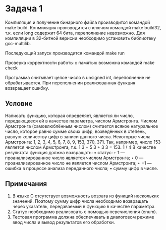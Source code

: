 # Задача 1

Компиляция и получение бинарного файла производится командой make build.
Копмиляция производится с ключом  командой make build32, т.к. если long содержит 64 бита, переполнение невозможно.
Для компиляции в 32-битной верисии необходимо установить библиотеку gcc-multilib.

Последующий запуск производится командой make run

Проверка корректности работы с памятью возможна командой make check

Программа считывает целое число в unsigned int, переполнение не обрабатывается.
При переполнении реализованная функция возвращает ошибку.

## Условие
Написать функцию, которая определяет, является ли число,
передающееся ей в качестве параметра, числом Армстронга.
Числом Армстронга (самовлюблённым числом) считается всякое
натуральное число, которое равно сумме своих цифр, возведённых в
степень, равную количеству цифр в записи данного числа.
Некоторые числа Армстронга: 1, 2, 3, 4, 5, 6, 7, 8, 9, 153, 370, 371. Так,
например, число 153 является числом Армстронга, т.к. 1
3 + 5
3 + 3
3 =
153.
1 / 4
В качестве результата функция должна возвращать:
• статус:
‣ 1 — проанализированное число является числом Армстронга;
‣ 0 — проанализированное число не является числом Армстронга;
‣ −1 — ошибка в процессе анализа переданного числа;
• сумму цифр в числе.
## Примечания
1. В языке C отсутствует возможность возрата из функций нескольких
значений. Поэтому сумму цифр числа необходимо возвращать через
указатель, передаваемый в функцию в качестве параметра.
2. Статус необходимо реализовать с помощью перечисления (enum).
3. Тестовая программа должна обеспечивать в диалоговом режиме
ввод числа и вывод результатов его обработки.

